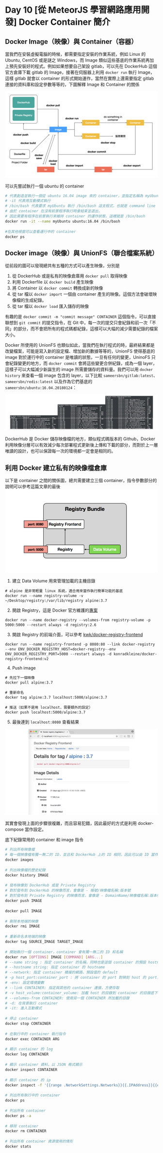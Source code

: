 # Day 10 [從 MeteorJS 學習網路應用開發] Docker Container 簡介

## Docker Image（映像）與 Container（容器）

當我們在安裝虛擬電腦的時候，都需要指定安裝的作業系統，例如 Linux 的 Ubuntu, CentOS 或是謎之 Windows，而 Image 類似這些基底的作業系統再加上預先安裝好的程式。例如如果想要自己架設 gitlab，可以先在 DockerHub 這個官方倉庫下載 gitlab 的 Image，接著在伺服器上利用 `docker run` 執行 Image，這樣 gitlab 就會以 container 的形式開始運作，當然在實際上還需要指定 gitlab 連接的資料庫和設定參數等等的，下圖解釋 Image 和 Container 的關係

![container_review](../images/container_review.png)

可以先嘗試執行一個 ubuntu 的 container
```bash
# 代表創造並執行一個從 ubuntu 16.04 image 來的 container，並指定名稱為 myUbuntu
# -it 代表用互動模式執行
# /bin/bash 代表要求 myUbuntu 執行 /bin/bash 這支程式，也就是 command line 的介面
# 由於 container 在沒有前景程序執行時會結束並退出，
# 因此需要有程序在前景執行來維持 container 的運作狀態，這裡就是 /bin/bash
docker run -it --name myUbuntu ubuntu:16.04 /bin/bash

#在其他視窗可以查看運行中的 container
docker ps
```

## Docker image（映像）與 UnionFS（聯合檔案系統）

從前段的圖可以發現總共有五種的方式可以產生映像，分別是
1. 從 DockerHub 或是私有的映像倉庫用 `docker pull` 取得映像
2. 利用 Dockerfile 以 `docker build` 產生映像
3. 將 Container 以 `docker commit` 轉換成新的映像
4. 從 tar 檔以 `docker import` 一個由 container 產生的映像。這個方法會破壞映像檔的生成紀錄。
5. 從 tar 檔以 `docker load` 匯入儲存的映像

有趣的是 `docker commit -m "commit message" CONTAINER` 這個指令，可以直接聯想到 `git commit` 的提交指令，在 Git 中，每一次的提交只會紀錄和前一次「不同」的部分，而不會把所有的程式碼都紀錄，這樣可以大幅的減少需要紀錄的檔案大小。

Docker 所使用的 UnionFS 也類似如此，當我們在執行程式的時，最終結果都是改變檔案，可能是寫入新的設定檔、增加新的數據等等的，UnionFS 使得基底的 image 對於運行中的 container 是唯讀的狀態，一旦有任何的變更，UninoFS 只會紀錄變更的地方，而 `docker commit` 會將這些變更合併紀錄，成為一個 layer，這樣子可以大幅減少新誕生的 image 所需要儲存的資料量。我們可以用 `docker history` 來查看一個 image 包含的 layer，以下比較 `sameersbn/gitlab:latest`、`sameersbn/redis:latest` 以及作為它們基底的 `sameersbn/ubuntu:16.04.20180124`：

![docker_history](../images/docker_history.png)

DockerHub 是 Docker 儲存映像檔的地方，類似程式碼版本的 Github，Docker 利用映像分層可以有效減少每次部署程式更新後上傳和下載的部分，而對於上一層唯讀的設計，也可以保證每一次的環境都一定會是相同的。

## 利用 Docker 建立私有的映像檔倉庫

以下是 container 之間的關係圖，總共需要建立三個 container，指令參數部分的說明可以參考這篇文章的最後
![docker_registry](../images/docker_registry.png)

1. 建立 Data Volume 用來管理加載的主機目錄
```
# alpine 是非常輕量 linux 系統，適合用來當作執行簡單功能的基底
docker run --name registry-volume -v ~/Desktop/registry:/var/lib/registry alpine:3.7
```

2. 開啟 Registry，這是 Docker 官方維護的[專案](https://github.com/docker/distribution)
```
docker run --name docker-registry --volumes-from registry-volume -p 5000:5000 --restart always -d registry:2.6
```

3. 開啟 Registry 的前端介面，可以參考 [kwk/docker-registry-frontend](https://github.com/kwk/docker-registry-frontend)
```
docker run --name registry-frontend -p 8080:80 --link docker-registry --env ENV_DOCKER_REGISTRY_HOST=docker-registry--env ENV_DOCKER_REGISTRY_PORT=5000 --restart always -d konradkleine/docker-registry-frontend:v2
```

4. Push image
```
# 先拉下一個映像
docker pull alpine:3.7

# 重新命名
docker tag alpine:3.7 localhost:5000/alpine:3.7

# 推送（如果不是用 localhost，需要額外的設定）
docker push localhost:5000/alpine:3.7
```

5. 最後連到 `localhost:8080` 查看結果

![docker_registry_ui](../images/docker_registry_ui.png)

其實會發現上面的步驟很複雜，而且容易犯錯，因此最好的方式是利用 docker-compose 當作設定。

底下紀錄常用的 container 和 image 指令
```bash
# 列出所有映像檔
# 每一個映像檔有獨一無二的 ID，並且和 DockerHub 上的 ID 相同，因此可以由 ID 當作識別
docker images

# 列出映像檔的歷史紀錄
docker history IMAGE

# 發布映像到 DockerHub 或是 Private Registry
# 對於發布到 DockerHub 的映像而言，會像是 - 帳號/映像檔名稱:版本號
# 對於發布到 Private Registry 的映像而言，會像是 - DomainName/映像檔名稱:版本號
docker push IMAGE

docker pull IMAGE

# 刪除本地端的映像
docker rmi IMAGE

# 重新命名本地端的映像
docker tag SOURCE_IMAGE TARGET_IMAGE

# 開始執行一個 container，container 會有獨一無二的 ID 和名稱
docker run [OPTIONS] IMAGE [COMMAND] [ARG...]
# --name string : 指定 container 的名稱，同時也是這個 container 的預設 hostname
# --hostname string: 指定 container 的 hostname
# --network: 指定 container 橋接的網路，預設值的 default
# -p host_port:container_port : 將 container 的 port 對映到 host 的 port，如果沒有指定 host_port，會自動指派。在同一個網路下的 container 看到的是 container_port
# -env: 設定環境變數
# --link CONTAINER: 指定與其他的 container 連接，方便存取
# -v host_volume:container_volume: 加載 host 的目錄到 container 的目錄底下
# --volumes-from CONTAINER: 使用另一個 CONTAINER 所加載的目錄
# -d: 在背景執行 container
# -it: 進入互動模式

# 停止 container
docker stop CONTAINER

# 在執行中的 container 執行指令
docker exec CONTAINER ARG

# 顯示 container 的 log
docker log CONTAINER

# 顯示 container 資料，以 JSON 格式顯示
docker inspect CONTAINER

# 顯示 container 的 ip
docker inspect -f '{{range .NetworkSettings.Networks}}{{.IPAddress}}{{end}}' CONTAINER

# 列出所有執行中的 container
docker ps

# 列出所有 container
docker ps -a

# 移除 container
docker rm CONTAINER

# 列出所有 container 資源使用的情形
docker stats
```
